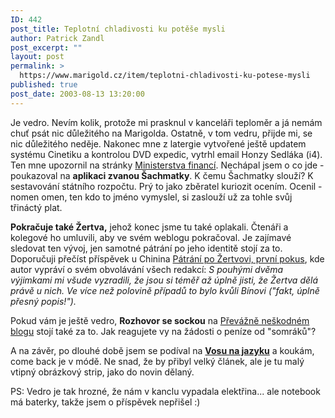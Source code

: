 ```yaml
---
ID: 442
post_title: Teplotní chladivosti ku potěše mysli
author: Patrick Zandl
post_excerpt: ""
layout: post
permalink: >
  https://www.marigold.cz/item/teplotni-chladivosti-ku-potese-mysli
published: true
post_date: 2003-08-13 13:20:00
---
```

<P>Je vedro. Nevím kolik, protože mi prasknul v kanceláři teploměr a já nemám chuť psát nic důležitého na Marigolda. Ostatně, v tom vedru, přijde mi, se nic důležitého neděje. Nakonec mne z latergie vytvořené ještě updatem systému Cinetiku a kontrolou DVD expedic, vytrhl email Honzy Sedláka (i4). Ten mne upozornil na stránky <A href="http://www.mfcr.cz/sachmatky.php" target=_blank>Ministerstva financí</A>. Nechápal jsem o co jde - poukazoval na <STRONG>aplikaci zvanou Šachmatky</STRONG>. K čemu Šachmatky slouží? K sestavování státního rozpočtu. Prý to jako zběratel kuriozit ocením. Ocenil - nomen omen, ten kdo to jméno vymyslel, si zaslouží už za tohle svůj třináctý plat. </P>
<P><STRONG>Pokračuje také Žertva,</STRONG> jehož konec jsme tu také oplakali. Čtenáři a kolegové ho umluvili, aby ve svém weblogu pokračoval. Je zajímavé sledovat ten vývoj, jen samotné pátrání po jeho identitě stojí za to. Doporučuji přečíst příspěvek u Chinina <A href="http://www.bloguje.cz/blogy/chinin/4184_item.php" target=_blank>Pátrání po Žertvovi, první pokus</A>, kde autor vypráví o svém obvolávání všech redakcí: <EM>S pouhými dvěma výjimkami mi všude&#160;vyzradili, že jsou si téměř až úplně jisti, že Žertva dělá právě u nich. Ve více než polovině případů to bylo kvůli Bínovi ("fakt, úplně přesný popis!").</EM></P>
<P>Pokud vám je ještě vedro, <STRONG>Rozhovor se sockou</STRONG> na <A href="http://blog.maly.cz/index.php?item=356">Převážně neškodném blogu</A> stojí také za to. Jak reagujete vy na žádosti o peníze od "somráků"?</P>
<P>A na závěr, po dlouhé době jsem se podíval na <STRONG><A href="http://www.vosanajazyku.com/">Vosu na jazyku</A></STRONG> a koukám, come back je v módě. Ne snad, že by přibyl velký článek, ale je tu malý vtipný obrázkový&#160;strip, jako do novin dělaný. </P>
<P>PS: Vedro je tak hrozné, že nám v kanclu vypadala elektřina... ale notebook má baterky, takže jsem o příspěvek nepřišel :)</P>
